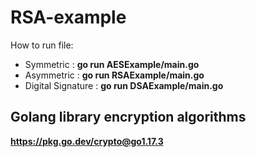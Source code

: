 # RSA-example
How to run file: <br>
- Symmetric : **go run AESExample/main.go**
- Asymmetric : **go run RSAExample/main.go**
- Digital Signature : **go run DSAExample/main.go**

## Golang library encryption algorithms
 **https://pkg.go.dev/crypto@go1.17.3**
